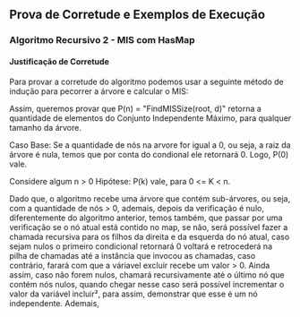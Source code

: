 ## Prova de Corretude e Exemplos de Execução

### Algoritmo Recursivo 2 - MIS com HasMap

#### Justificação de Corretude


Para provar a corretude do algoritmo podemos usar a seguinte método de indução para pecorrer a árvore e calcular o MIS:

Assim, queremos provar que P(n) = "FindMISSize(root, d)" retorna a quantidade de elementos do Conjunto Independente Máximo, para qualquer tamanho da árvore.

Caso Base: Se a quantidade de nós na arvore for igual a 0, ou seja, a raiz da árvore é nula, temos que por conta do condional ele retornará 0. Logo, P(0) vale.

Considere algum n > 0
Hipótese: P(k) vale, para 0 <= K < n.

Dado que, o algoritmo recebe uma árvore que contém sub-árvores, ou seja, com a quantidade de nós > 0, ademais, depois da verificação é nulo, diferentemente do algoritmo anterior, temos também, que passar por uma verificação se o nó atual está contido no map, se não, será possível fazer a chamada recursiva para os filhos da direita e da esquerda do nó atual, caso sejam nulos o primeiro condicional retornará 0 voltará e retrocederá na pilha de chamadas até a instância que invocou as chamadas, caso contrário, farará com que a váriavel excluir recebe um valor > 0. Ainda assim, caso não forem nulos, chamará recursivamente até o último nó que contém nós nulos, quando chegar nesse caso será possível incrementar o valor da variável incluir², para assim, demonstrar que esse é um nó independente. Ademais, 


